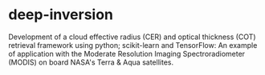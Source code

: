 # deep-inversion

Development of a cloud effective radius (CER) and optical thickness (COT) retrieval framework using python; scikit-learn and TensorFlow: An example of application with the Moderate Resolution Imaging Spectroradiometer (MODIS) on board NASA's Terra & Aqua satellites.
